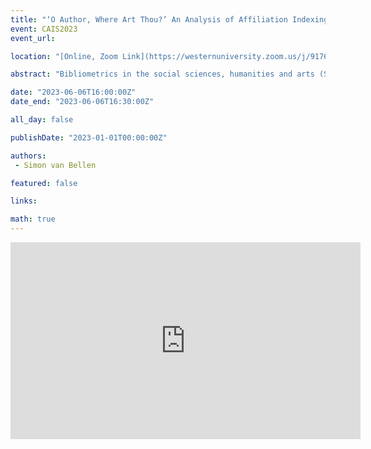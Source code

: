```yaml
---
title: "‘O Author, Where Art Thou?’ An Analysis of Affiliation Indexing in Canadian Journals and Bibliometric Research Potential"
event: CAIS2023
event_url: 

location: "[Online, Zoom Link](https://westernuniversity.zoom.us/j/91763770204)"

abstract: "Bibliometrics in the social sciences, humanities and arts (SSHA) are hampered by the limited presence of scholarly journals in analysis tools traditionally used. We analyzed the level of indexing of Canadian journal author affiliations in Dimensions.ai and OpenAlex to assess effects on bibliometric research. Annually, around 3,000 articles signed by Canadian researchers and published in Canadian journals remained irretrievable. Incomplete indexing particularly affects journals associated with not-for-profit publishers and those publishing in French. A fair representation of national SSHA research could enhance our understanding of publishing trends and contribute to the sustainability of the Canadian journals."

date: "2023-06-06T16:00:00Z"
date_end: "2023-06-06T16:30:00Z"

all_day: false

publishDate: "2023-01-01T00:00:00Z"

authors:
 - Simon van Bellen

featured: false

links:

math: true
---
```


<iframe width="560" height="315" src="https://www.youtube.com/embed/GCNHaEWBI5w" title="YouTube video player" frameborder="0" allow="accelerometer; autoplay; clipboard-write; encrypted-media; gyroscope; picture-in-picture; web-share" allowfullscreen></iframe>
